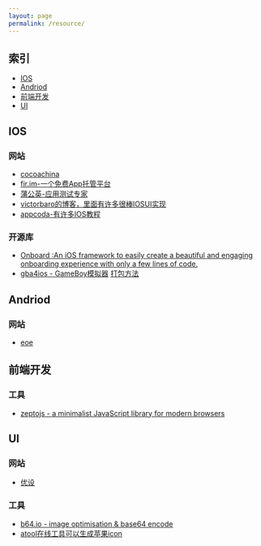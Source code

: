 ```yaml
---
layout: page
permalink: /resource/
---
```


索引
--

* [IOS](#ios)
* [Andriod](#andriod)
* [前端开发](#front)
* [UI](#ui)

<h2 id="ios">IOS</h2>

### 网站

- [cocoachina](http://www.cocoachina.com/)
- [fir.im-一个免费App托管平台](http://fir.im/plaza)
- [蒲公英-应用测试专家](http://www.pgyer.com/)
- [victorbaro的博客，里面有许多很棒IOSUI实现](http://victorbaro.com/)
- [appcoda-有许多IOS教程](http://www.appcoda.com/)

### 开源库
- [Onboard :An iOS framework to easily create a beautiful and engaging onboarding experience with only a few lines of code.](https://github.com/mamaral/Onboard)
- [gba4ios - GameBoy模拟器](https://bitbucket.org/rileytestut/gba4ios) [打包方法](http://bouk.co/blog/sideload-iphone/)


<h2 id="andriod">Andriod</h2>

### 网站

- [eoe](http://www.eoeandroid.com/)

<h2 id="front">前端开发</h2>

### 工具

- [zeptojs - a minimalist JavaScript library for modern browsers](http://www.zeptojs.cn)

<h2 id="ui">UI</h2>

### 网站

- [优设](http://www.uisdc.com/)

### 工具

- [b64.io - image optimisation & base64 encode](http://b64.io/)
- [atool在线工具可以生成苹果icon](http://www.atool.org/)


